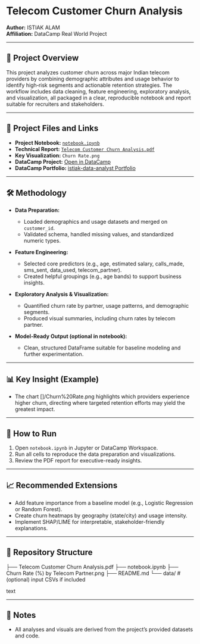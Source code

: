 # Telecom Customer Churn Analysis

**Author:** ISTIAK ALAM  
**Affiliation:** DataCamp Real World Project  

---

## 📌 Project Overview

This project analyzes customer churn across major Indian telecom providers by combining demographic attributes and usage behavior to identify high‑risk segments and actionable retention strategies. The workflow includes data cleaning, feature engineering, exploratory analysis, and visualization, all packaged in a clear, reproducible notebook and report suitable for recruiters and stakeholders.

---

## 📄 Project Files and Links

- **Project Notebook:** [`notebook.ipynb`](notebook.ipynb)
- **Technical Report:** [`Telecom Customer Churn Analysis.pdf`](Telecom%20Customer%20Churn%20Analysis.pdf)
- **Key Visualization:** `Churn Rate.png`
- **DataCamp Project:** [Open in DataCamp](https://www.datacamp.com/datalab/w/b2603667-23df-461a-9613-71968c33b4ec/edit)
- **DataCamp Portfolio:** [istiak-data-analyst Portfolio](https://www.datacamp.com/portfolio/istiak-data-analyst)

---

## 🛠 Methodology

- **Data Preparation:**  
  - Loaded demographics and usage datasets and merged on `customer_id`.  
  - Validated schema, handled missing values, and standardized numeric types.

- **Feature Engineering:**  
  - Selected core predictors (e.g., age, estimated salary, calls_made, sms_sent, data_used, telecom_partner).  
  - Created helpful groupings (e.g., age bands) to support business insights.

- **Exploratory Analysis & Visualization:**  
  - Quantified churn rate by partner, usage patterns, and demographic segments.  
  - Produced visual summaries, including churn rates by telecom partner.

- **Model-Ready Output (optional in notebook):**  
  - Clean, structured DataFrame suitable for baseline modeling and further experimentation.

---

## 📊 Key Insight (Example)

- The chart []/Churn%20Rate.png highlights which providers experience higher churn, directing where targeted retention efforts may yield the greatest impact.

---

## 🚀 How to Run

1. Open `notebook.ipynb` in Jupyter or DataCamp Workspace.  
2. Run all cells to reproduce the data preparation and visualizations.  
3. Review the PDF report for executive-ready insights.

---

## 📈 Recommended Extensions

- Add feature importance from a baseline model (e.g., Logistic Regression or Random Forest).  
- Create churn heatmaps by geography (state/city) and usage intensity.  
- Implement SHAP/LIME for interpretable, stakeholder-friendly explanations.

---

## 📂 Repository Structure

├── Telecom Customer Churn Analysis.pdf
├── notebook.ipynb
├── Churn Rate (%) by Telecom Partner.png
├── README.md
└── data/ # (optional) input CSVs if included

text

---

## 📝 Notes


- All analyses and visuals are derived from the project’s provided datasets and code.  

